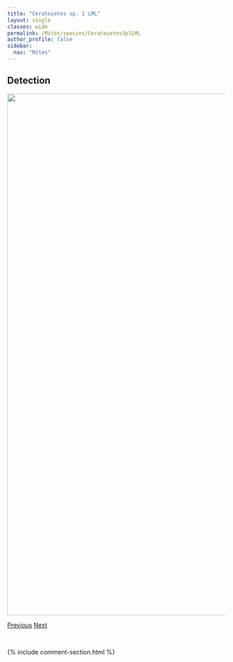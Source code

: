 ```yaml
---
title: "Ceratozetes sp. 1 LML"
layout: single
classes: wide
permalink: /Mites/species/CeratozetesSp1LML
author_profile: false
sidebar:
  nav: "Mites"
---
```


<h2>Detection</h2>

<a href="https://drive.google.com/uc?export=view&id=1gKuyA9X29rvnj9xJiw2LR7jfceEzgqFM">
<img src="https://drive.google.com/uc?export=view&id=1gKuyA9X29rvnj9xJiw2LR7jfceEzgqFM" height = "1200" width = "800">
</a>


<a href="/DevelopmentWebsite/Mites/species/CeratozetesParvulus" class="pagination--pager" title="Ceratozetes parvulus">Previous</a> <a href="/DevelopmentWebsite/Mites/species/CeratozetesSp2LML" class="pagination--pager" title="Ceratozetes sp. 2 LML">Next</a>

<p>&nbsp;</p>

{% include comment-section.html %}

